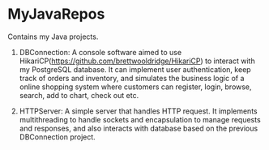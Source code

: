 # MyJavaRepos
 Contains my Java projects.

1. DBConnection: A console software aimed to use HikariCP(https://github.com/brettwooldridge/HikariCP) to interact with my PostgreSQL database. It can implement user authentication, keep track of orders and inventory, and simulates the business logic of a online shopping system where customers can register, login, browse, search, add to chart, check out etc.

2. HTTPServer: A simple server that handles HTTP request. It implements multithreading to handle sockets and encapsulation to manage requests and responses, and also interacts with database based on the previous DBConnection project.
